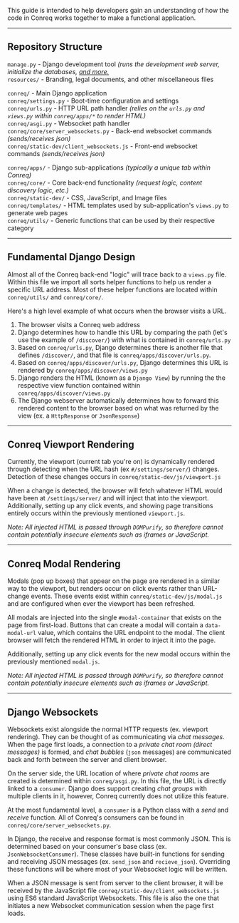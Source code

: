 This guide is intended to help developers gain an understanding of how the code in Conreq works together to make a functional application.

---

## Repository Structure

`manage.py` - Django development tool _(runs the development web server, initialize the databases, [and more.](https://docs.djangoproject.com/en/3.1/ref/django-admin/)_<br/>
`resources/` - Branding, legal documents, and other miscellaneous files<br/>

`conreq/` - Main Django application<br/>
`conreq/settings.py` - Boot-time configuration and settings<br/>
`conreq/urls.py` - HTTP URL path handler _(relies on the `urls.py` and `views.py` within `conreq/apps/*` to render HTML)_<br/>
`conreq/asgi.py` - Websocket path handler<br/>
`conreq/core/server_websockets.py` - Back-end websocket commands _(sends/receives json)_<br/>
`conreq/static-dev/client_websockets.js` - Front-end websocket commands _(sends/receives json)_<br/>

`conreq/apps/` - Django sub-applications _(typically a unique tab within Conreq)_<br/>
`conreq/core/` - Core back-end functionality _(request logic, content discovery logic, etc.)_<br/>
`conreq/static-dev/` - CSS, JavaScript, and Image files<br/>
`conreq/templates/` - HTML templates used by sub-application's `views.py` to generate web pages<br/>
`conreq/utils/` - Generic functions that can be used by their respective category<br/>

---

## Fundamental Django Design

Almost all of the Conreq back-end "logic" will trace back to a `views.py` file. Within this file we import all sorts helper functions to help us render a specific URL address. Most of these helper functions are located within `conreq/utils/` and `conreq/core/`.

Here's a high level example of what occurs when the browser visits a URL.

1. The browser visits a Conreq web address
2. Django determines how to handle this URL by comparing the path (let's use the example of `/discover/`) with what is contained in `conreq/urls.py`
3. Based on `conreq/urls.py`, Django determines there is another file that defines `/discover/`, and that file is `conreq/apps/discover/urls.py`.
4. Based on `conreq/apps/discover/urls.py`, Django determines this URL is rendered by `conreq/apps/discover/views.py`
5. Django renders the HTML (known as a `Django View`) by running the the respective view function contained within `conreq/apps/discover/views.py`
6. The Django webserver automatically determines how to forward this rendered content to the browser based on what was returned by the view (ex. a `HttpResponse` or `JsonResponse`)

---

## Conreq Viewport Rendering

Currently, the viewport (current tab you're on) is dynamically rendered through detecting when the URL hash (ex `#/settings/server/`) changes. Detection of these changes occurs in `conreq/static-dev/js/viewport.js`

When a change is detected, the browser will fetch whatever HTML would have been at `/settings/server/` and will inject that into the viewport. Additionally, setting up any click events, and showing page transitions entirely occurs within the previously mentioned `viewport.js`.

_Note: All injected HTML is passed through `DOMPurify`, so therefore cannot contain potentially insecure elements such as iframes or JavaScript._

---

## Conreq Modal Rendering

Modals (pop up boxes) that appear on the page are rendered in a similar way to the viewport, but renders occur on click events rather than URL-change events. These events exist within `conreq/static-dev/js/modal.js` and are configured when ever the viewport has been refreshed.

All modals are injected into the single `#modal-container` that exists on the page from first-load. Buttons that can create a modal will contain a `data-modal-url` value, which contains the URL endpoint to the modal. The client browser will fetch the rendered HTML in order to inject it into the page.

Additionally, setting up any click events for the new modal occurs within the previously mentioned `modal.js`.

_Note: All injected HTML is passed through `DOMPurify`, so therefore cannot contain potentially insecure elements such as iframes or JavaScript._

---

## Django Websockets

Websockets exist alongside the normal HTTP requests (ex. viewport rendering). They can be thought of as communicating via _chat messages_. When the page first loads, a connection to a _private chat room (direct messages)_ is formed, and _chat bubbles_ (`json` messages) are communicated back and forth between the server and client browser.

On the server side, the URL location of where _private chat rooms_ are created is determined within `conreq/asgi.py`. In this file, the URL is directly linked to a `consumer`. Django does support creating _chat groups_ with multiple clients in it, however, Conreq currently does not utilize this feature.

At the most fundamental level, a `consumer` is a Python class with a _send_ and _receive_ function. All of Conreq's consumers can be found in `conreq/core/server_websockets.py`.

In Django, the receive and response format is most commonly JSON. This is determined based on your consumer's base class (ex. `JsonWebsocketConsumer`). These classes have built-in functions for sending and receiving JSON messages (ex. `send_json` and `recieve_json`). Overriding these functions will be where most of your Websocket logic will be written.

When a JSON message is sent from server to the client browser, it will be received by the JavaScript file `conreq/static-dev/client_websockets.js` using ES6 standard JavaScript Websockets. This file is also the one that initiates a new Websocket communication session when the page first loads.
